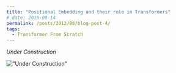 ```yaml
---
title: "Positional Embedding and their role in Transformers" 
# date: 2015-08-14
permalink: /posts/2012/08/blog-post-4/
tags:
  - Transformer From Scratch
---
```


*Under Construction*


!["Under Construction"]("_posts/figures/underconstruction.jpg")

<!-- This is a sample blog post. Lorem ipsum I can't remember the rest of lorem ipsum and don't have an internet connection right now. Testing testing testing this blog post. Blog posts are cool.

Headings are cool
======

You can have many headings
======

Aren't headings cool?
------ -->